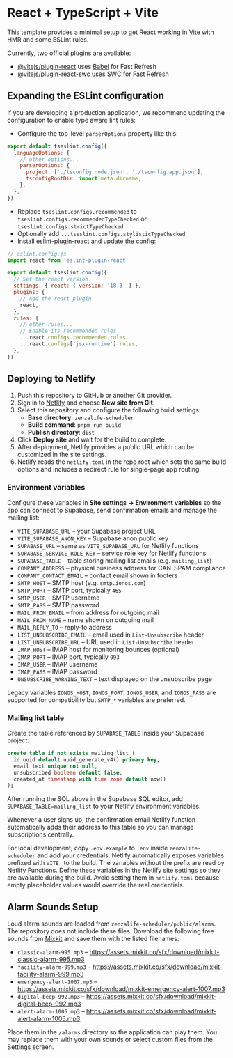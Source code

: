 # React + TypeScript + Vite

This template provides a minimal setup to get React working in Vite with HMR and some ESLint rules.

Currently, two official plugins are available:

- [@vitejs/plugin-react](https://github.com/vitejs/vite-plugin-react/blob/main/packages/plugin-react/README.md) uses [Babel](https://babeljs.io/) for Fast Refresh
- [@vitejs/plugin-react-swc](https://github.com/vitejs/vite-plugin-react-swc) uses [SWC](https://swc.rs/) for Fast Refresh

## Expanding the ESLint configuration

If you are developing a production application, we recommend updating the configuration to enable type aware lint rules:

- Configure the top-level `parserOptions` property like this:

```js
export default tseslint.config({
  languageOptions: {
    // other options...
    parserOptions: {
      project: ['./tsconfig.node.json', './tsconfig.app.json'],
      tsconfigRootDir: import.meta.dirname,
    },
  },
})
```

- Replace `tseslint.configs.recommended` to `tseslint.configs.recommendedTypeChecked` or `tseslint.configs.strictTypeChecked`
- Optionally add `...tseslint.configs.stylisticTypeChecked`
- Install [eslint-plugin-react](https://github.com/jsx-eslint/eslint-plugin-react) and update the config:

```js
// eslint.config.js
import react from 'eslint-plugin-react'

export default tseslint.config({
  // Set the react version
  settings: { react: { version: '18.3' } },
  plugins: {
    // Add the react plugin
    react,
  },
  rules: {
    // other rules...
    // Enable its recommended rules
    ...react.configs.recommended.rules,
    ...react.configs['jsx-runtime'].rules,
  },
})
```

## Deploying to Netlify

1. Push this repository to GitHub or another Git provider.
2. Sign in to [Netlify](https://www.netlify.com/) and choose **New site from Git**.
3. Select this repository and configure the following build settings:
   - **Base directory**: `zenzalife-scheduler`
   - **Build command**: `pnpm run build`
   - **Publish directory**: `dist`
4. Click **Deploy site** and wait for the build to complete.
5. After deployment, Netlify provides a public URL which can be customized in the site settings.
6. Netlify reads the `netlify.toml` in the repo root which sets the same build options and includes a redirect rule for single-page app routing.

### Environment variables

Configure these variables in **Site settings → Environment variables** so the app can connect to Supabase, send confirmation emails and manage the mailing list:

- `VITE_SUPABASE_URL` – your Supabase project URL
- `VITE_SUPABASE_ANON_KEY` – Supabase anon public key
- `SUPABASE_URL` – same as `VITE_SUPABASE_URL` for Netlify functions
- `SUPABASE_SERVICE_ROLE_KEY` – service role key for Netlify functions
- `SUPABASE_TABLE` – table storing mailing list emails (e.g. `mailing_list`)
- `COMPANY_ADDRESS` – physical business address for CAN-SPAM compliance
- `COMPANY_CONTACT_EMAIL` – contact email shown in footers
- `SMTP_HOST` – SMTP host (e.g. `smtp.ionos.com`)
- `SMTP_PORT` – SMTP port, typically `465`
- `SMTP_USER` – SMTP username
- `SMTP_PASS` – SMTP password
- `MAIL_FROM_EMAIL` – from address for outgoing mail
- `MAIL_FROM_NAME` – name shown on outgoing mail
- `MAIL_REPLY_TO` – reply-to address
- `LIST_UNSUBSCRIBE_EMAIL` – email used in `List-Unsubscribe` header
- `LIST_UNSUBSCRIBE_URL` – URL used in `List-Unsubscribe` header
- `IMAP_HOST` – IMAP host for monitoring bounces (optional)
- `IMAP_PORT` – IMAP port, typically `993`
- `IMAP_USER` – IMAP username
- `IMAP_PASS` – IMAP password
- `UNSUBSCRIBE_WARNING_TEXT` – text displayed on the unsubscribe page

Legacy variables `IONOS_HOST`, `IONOS_PORT`, `IONOS_USER`, and `IONOS_PASS` are supported for compatibility but `SMTP_*` variables are preferred.

### Mailing list table

Create the table referenced by `SUPABASE_TABLE` inside your Supabase project:

```sql
create table if not exists mailing_list (
  id uuid default uuid_generate_v4() primary key,
  email text unique not null,
  unsubscribed boolean default false,
  created_at timestamp with time zone default now()
);
```

After running the SQL above in the Supabase SQL editor, add `SUPABASE_TABLE=mailing_list` to your Netlify environment variables.

Whenever a user signs up, the confirmation email Netlify function automatically adds their address to this table so you can manage subscriptions centrally.

For local development, copy `.env.example` to `.env` inside
`zenzalife-scheduler` and add your credentials. Netlify automatically exposes
variables prefixed with `VITE_` to the build. The variables without the prefix
are read by Netlify Functions.
Define these variables in the Netlify site settings so they are available during
the build. Avoid setting them in `netlify.toml` because empty placeholder values
would override the real credentials.

## Alarm Sounds Setup

Loud alarm sounds are loaded from `zenzalife-scheduler/public/alarms`. The repository
does not include these files. Download the following free sounds from
[Mixkit](https://mixkit.co/) and save them with the listed filenames:

- `classic-alarm-995.mp3` – <https://assets.mixkit.co/sfx/download/mixkit-classic-alarm-995.mp3>
- `facility-alarm-999.mp3` – <https://assets.mixkit.co/sfx/download/mixkit-facility-alarm-999.mp3>
- `emergency-alert-1007.mp3` – <https://assets.mixkit.co/sfx/download/mixkit-emergency-alert-1007.mp3>
- `digital-beep-992.mp3` – <https://assets.mixkit.co/sfx/download/mixkit-digital-beep-992.mp3>
- `alert-alarm-1005.mp3` – <https://assets.mixkit.co/sfx/download/mixkit-alert-alarm-1005.mp3>

Place them in the `/alarms` directory so the application can play them. You may
replace them with your own sounds or select custom files from the Settings screen.

